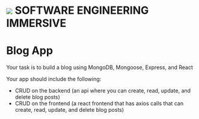 # ![](https://ga-dash.s3.amazonaws.com/production/assets/logo-9f88ae6c9c3871690e33280fcf557f33.png) SOFTWARE ENGINEERING IMMERSIVE

# Blog App

Your task is to build a blog using MongoDB, Mongoose, Express, and React

Your app should include the following:

- CRUD on the backend (an api where you can create, read, update, and delete blog posts)
- CRUD on the frontend (a react frontend that has axios calls that can create, read, update, and delete blog posts)

